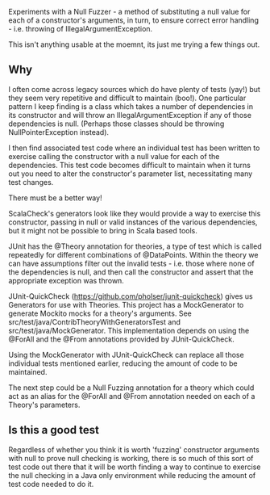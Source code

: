 Experiments with a Null Fuzzer - a method of substituting a null value for each of a constructor's 
arguments, in turn, to ensure correct error handling - i.e. throwing of IllegalArgumentException.

This isn't anything usable at the moemnt, its just me trying a few things out.

Why
---
I often come across legacy sources which do have plenty of tests (yay!) but they seem very repetitive and difficult to maintain (boo!).
One particular pattern I keep finding is a class which takes a number of dependencies in its constructor and will throw an
IllegalArgumentException if any of those dependencies is null. (Perhaps those classes should be throwing NullPointerException instead).

I then find associated test code where an individual test has been written to exercise calling the constructor with a null value
for each of the dependencies. This test code becomes difficult to maintain when it turns out you need to alter the constructor's 
parameter list, necessitating many test changes. 

There must be a better way!

ScalaCheck's generators look like they would provide a way to exercise this constructor, passing in null or valid instances of the 
various dependencies, but it might not be possible to bring in Scala based tools.

JUnit has the @Theory annotation for theories, a type of test which is called repeatedly for different combinations of @DataPoints.
Within the theory we can have assumptions filter out the invalid tests - i.e. those where none
of the dependencies is null, and then call the constructor and assert that the appropriate exception was thrown.

JUnit-QuickCheck (https://github.com/pholser/junit-quickcheck) gives us Generators for use with Theories. This project has a
MockGenerator to generate Mockito mocks for a theory's arguments. See src/test/java/ContribTheoryWithGeneratorsTest and
src/test/java/MockGenerator. This implementation depends on using the @ForAll and the @From annotations provided by JUnit-QuickCheck.

Using the MockGenerator with JUnit-QuickCheck can replace all those individual tests mentioned earlier, reducing the amount 
of code to be maintained.

The next step could be a Null Fuzzing annotation for a theory which could act as an alias for the @ForAll and @From annotation 
needed on each of a Theory's parameters.

Is this a good test
-------------------
Regardless of whether you think it is worth 'fuzzing' constructor arguments with null to prove null checking is working, there is
so much of this sort of test code out there that it will be worth finding a way to continue to exercise the null checking in a
Java only environment while reducing the amount of test code needed to do it. 
